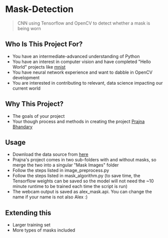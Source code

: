 # Mask-Detection

> CNN using Tensorflow and OpenCV to detect whether a mask is being worn




Who Is This Project For?
-----------------------
* You have an intermediate-advanced understanding of Python
* You have an interest in computer vision and have completed "Hello World" projects like [mnist](https://www.tensorflow.org/datasets/catalog/mnist) 
* You have neural network experience and want to dabble in OpenCV development
* You are interested in contributing to relevant, data science impacting our current world



Why This Project?
-----------------------
* The goals of your project
* Your though process and methods in creating the project
[Prajna Bhandary](https://github.com/prajnasb/observations)



Usage
-----------------------
* Download the data source from [here](https://github.com/prajnasb/observations/tree/master/experiements/data)
* Prajna's project comes in two sub-folders with and without masks, so merge the two into a singular "Mask Images" folder 
* Follow the steps listed in image_preprocess.py
* Follow the steps listed in mask_algorithm.py (to save time, the Tensorflow weights can be saved so the model will not need the ~10 minute runtime to be trained each time the script is run)
* The webcam output is saved as alex_mask.api. You can change the name if your name is not also Alex :)



Extending this
-------------------------
* Larger training set 
* More types of masks included 
